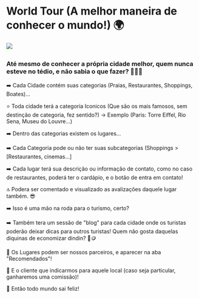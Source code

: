 # World Tour (A melhor maneira de conhecer o mundo!) 🌍
<img src="https://github.com/user-attachments/assets/dd0dea4a-42b0-48ac-b45e-4978922429d7"></img>
##

<h3>Até mesmo de conhecer a própria cidade melhor, quem nunca esteve no tédio, e não sabia o que fazer? 😵‍💫🥱</h3>

➡️ Cada Cidade contém suas categorias (Praias, Restaurantes, Shoppings, Boates)...

⭐ Toda cidade terá a categoria Iconicos (Que são os mais famosos, sem destinção de categoria, fez sentido?) -> Exemplo (Paris: Torre Eiffel, Rio Sena, Museu do Louvre...)

➡️ Dentro das categorias existem os lugares...

➡️ Cada Categoria pode ou não ter suas subcategorias (Shoppings > [Restaurantes, cinemas...]

➡️ Cada lugar terá sua descrição ou informação de contato, como no caso de restaurantes, poderá ter o cardápio, e o botão de entra em contato!

🔝 Podera ser comentado e visualizado as avalizações daquele lugar também. 😎

➡️ Isso é uma mão na roda para o turismo, certo?

➡️ Também tera um sessão de "blog" para cada cidade onde os turistas poderão deixar dicas para outros turistas! Quem não gosta daquelas diquinas de economizar dindin? 🐷🪙

🤩 Os Lugares podem ser nossos parceiros, e aparecer na aba "Recomendados"!

💸 E o cliente que indicarmos para aquele local (caso seja particular, ganharemos uma comissão)!

🙌 Então todo mundo sai feliz!
